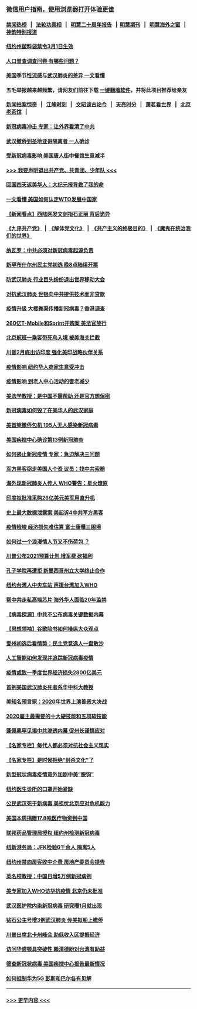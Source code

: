 ### [微信用户指南，使用浏览器打开体验更佳](https://github.com/gfw-breaker/banned-news1/blob/master/indexes/wechat-guide.md?t=0)
#### [禁闻热榜](热点新闻.md?t=0)  &nbsp;&nbsp;|&nbsp;&nbsp; [法轮功真相](https://github.com/gfw-breaker/truth/blob/master/README.md?t=0) &nbsp;&nbsp;|&nbsp;&nbsp; [明慧二十周年报告](https://github.com/gfw-breaker/mh-reports/blob/master/README.md?t=0) &nbsp;&nbsp;|&nbsp;&nbsp;[明慧期刊](https://github.com/gfw-breaker/mh-qikan) &nbsp;&nbsp;|&nbsp;&nbsp; [明慧海外之窗](https://github.com/gfw-breaker/mh-news/blob/master/README.md?t=0) &nbsp;&nbsp;|&nbsp;&nbsp; [神韵特别报道](https://github.com/gfw-breaker/mh-news/blob/master/shenyun.md?t=0)
#### [纽约州塑料袋禁令3月1日生效](../pages/nsc412/n11862832.md?t=02121555) 
#### [人口普查调查问卷  有哪些问题？](../pages/nsc412/n11862808.md?t=02121555) 
#### [美国季节性流感与武汉肺炎的差异 一文看懂](../pages/nsc412/n11862428.md?t=02121555) 
#### 五毛举报越来越频繁，请网友们前往下载 [一键翻墙软件](https://github.com/gfw-breaker/ssr-accounts)，并将此项目推荐给亲友
#### [新闻拍案惊奇](https://github.com/gfw-breaker/banned-news1/blob/master/pages/link4.md) &nbsp;&nbsp;|&nbsp;&nbsp; [江峰时刻](https://github.com/gfw-breaker/banned-news1/blob/master/pages/link4.md) &nbsp;&nbsp;|&nbsp;&nbsp; [文昭谈古论今](https://github.com/gfw-breaker/banned-news1/blob/master/pages/link4.md) &nbsp;&nbsp;|&nbsp;&nbsp; [天亮时分](https://github.com/gfw-breaker/banned-news1/blob/master/pages/link4.md) &nbsp;&nbsp;|&nbsp;&nbsp; [萧茗看世界](https://github.com/gfw-breaker/banned-news1/blob/master/pages/link4.md) &nbsp;&nbsp;|&nbsp;&nbsp; [北京老茶馆](https://github.com/gfw-breaker/banned-news1/blob/master/pages/link4.md) &nbsp;&nbsp;|&nbsp;&nbsp; 
#### [新冠病毒冲击 专家：让外界看清了中共](../pages/nsc412/n11862280.md?t=02121555) 
#### [武汉撤侨到圣地亚哥隔离者 一人确诊](../pages/nsc412/n11862460.md?t=02121555) 
#### [受新冠病毒影响 美国唐人街中餐馆生意减半](../pages/nsc412/n11861940.md?t=02121555) 
#### [>>> 我要声明退出共产党、共青团、少年队 <<<](https://github.com/begood0513/goodnews/blob/master/quit/letter.md) 
#### [回国四天返美华人：大纪元报导救了我的命](../pages/nsc412/n11862181.md?t=02121555) 
#### [一文看懂 美国如何认定WTO发展中国家](../pages/nsc412/n11862051.md?t=02121555) 
#### [【新闻看点】西陆网发文剑指石正丽 背后诡异](../pages/nsc412/n11861792.md?t=02121555) 
#### [《九评共产党》](https://github.com/begood0513/9ping.md/blob/master/README.md) &nbsp;|&nbsp; [《解体党文化》](../../../../jtdwh.md/blob/master/README.md)  &nbsp;|&nbsp; [《共产主义的终极目的》](../../../../gczydzjmd.md/blob/master/README.md) &nbsp;|&nbsp; [《魔鬼在统治我们的世界》](../../../../mgztzwmdsj.md/blob/master/README.md) 
#### [纳瓦罗：中共必须对新冠病毒起源负责](../pages/nsc412/n11861810.md?t=02121555) 
#### [新罕布什尔州民主党初选 晚8点陆续开票](../pages/nsc412/n11861872.md?t=02121555) 
#### [防武汉肺炎 行业巨头纷纷退出世界移动大会](../pages/nsc412/n11861795.md?t=02121555) 
#### [对抗武汉肺炎 世银向中共提供技术而非贷款](../pages/nsc412/n11861652.md?t=02121555) 
#### [疫情升级 大楼粪渠传播新冠病毒？香港调查](../pages/nsc412/n11861556.md?t=02121555) 
#### [260亿T-Mobile和Sprint并购案 美法官放行](../pages/nsc412/n11861511.md?t=02121555) 
#### [北京航班一乘客带死鸟入境 被美海关拦截](../pages/nsc412/n11861317.md?t=02121555) 
#### [川普2月底出访印度 强化美印战略伙伴关系](../pages/nsc412/n11860557.md?t=02121555) 
#### [疫情影响  纽约华人商家生意受冲击](../pages/nsc412/n11860284.md?t=02121555) 
#### [疫情影响  到老人中心活动的耆老减少](../pages/nsc412/n11860199.md?t=02121555) 
#### [美法学教授：是中国不需帮助 还是官方想保密](../pages/nsc412/n11859492.md?t=02121555) 
#### [新冠病毒如何毁了在美华人的武汉家庭](../pages/nsc412/n11859524.md?t=02121555) 
#### [美首架撤侨包机 195人无人感染新冠病毒](../pages/nsc412/n11859908.md?t=02121555) 
#### [美国疾控中心确诊第13例新冠肺炎](../pages/nsc412/n11859966.md?t=02121555) 
#### [如何遏止新冠疫情 专家：急迫解决三问题](../pages/nsc412/n11859685.md?t=02121555) 
#### [军方黑客窃走美国人个资 议员：找中共索赔](../pages/nsc412/n11859371.md?t=02121555) 
#### [海外现新冠肺炎人传人 WHO警告：星火燎原](../pages/nsc412/n11859252.md?t=02121555) 
#### [印度拟批准采购26亿美元美军用直升机](../pages/nsc412/n11859143.md?t=02121555) 
#### [史上最大数据泄露案 美起诉4中共军方黑客](../pages/nsc412/n11859115.md?t=02121555) 
#### [疫情险峻 经济损失难估算 富士康曝三困境](../pages/nsc412/n11859120.md?t=02121555) 
#### [如何过一个浪漫情人节又不伤荷包 ？](../pages/nsc412/n11858969.md?t=02121555) 
#### [川普公布2021预算计划 增军费 砍福利](../pages/nsc412/n11859012.md?t=02121555) 
#### [孔子学院再遭拒 新墨西哥州立大学终止合作](../pages/nsc412/n11858661.md?t=02121555) 
#### [纽约台湾人中央车站  声援台湾加入WHO](../pages/nsc412/n11857757.md?t=02121555) 
#### [帮中共走私高端芯片 海外华人面临20年监禁](../pages/nsc412/n11855016.md?t=02121555) 
#### [【病毒探源】中共不公布病毒关键数据内幕](../pages/nsc412/n11856584.md?t=02121555) 
#### [【思想领袖】谷歌脸书如何操纵大众观点](../pages/nsc412/n11680874.md?t=02121555) 
#### [爱州初选后看情势：民主党竞选人一盘散沙](../pages/nsc412/n11856557.md?t=02121555) 
#### [人工智能如何发现并追踪新冠病毒疫情](../pages/nsc412/n11856398.md?t=02121555) 
#### [疫情或致一季度世界经济损失2800亿美元](../pages/nsc412/n11855639.md?t=02121555) 
#### [首例美国武汉肺炎死者系华中科大教授](../pages/nsc412/n11855500.md?t=02121555) 
#### [美知名预言家：2020年世界上演善恶大决战](../pages/nsc412/n11855418.md?t=02121555) 
#### [2020雇主最需要的十大硬技能和五项软技能](../pages/nsc412/n11850953.md?t=02121555) 
#### [蓬佩奥罕见揭中共渗透内幕 促州长谨慎应对](../pages/nsc412/n11854685.md?t=02121555) 
#### [【名家专栏】每代人都必须对抗社会主义现实](../pages/nsc412/n11831412.md?t=02121555) 
#### [【名家专栏】是时候拒绝“封杀文化”了](../pages/nsc412/n11814093.md?t=02121555) 
#### [新型冠状病毒疫情意外加剧中美“脱钩”](../pages/nsc412/n11854475.md?t=02121555) 
#### [纽约医生诊所的口罩开始紧缺](../pages/nsc412/n11853364.md?t=02121555) 
#### [公民武汉死于新病毒 美担忧北京应对危机能力](../pages/nsc412/n11854331.md?t=02121555) 
#### [美国本周捐赠17.8吨医疗物资到中国](../pages/nsc412/n11854269.md?t=02121555) 
#### [联邦药品管理局授权  纽约州检测新冠病毒](../pages/nsc412/n11853371.md?t=02121555) 
#### [纽新港务局：JFK检验6千余人  隔离5人](../pages/nsc412/n11853366.md?t=02121555) 
#### [纽约州禁向房客收中介费  房地产委员会提告](../pages/nsc412/n11853360.md?t=02121555) 
#### [英名校教授：中国日增5万例新冠病例](../pages/nsc412/n11854174.md?t=02121555) 
#### [美专家加入WHO访华抗疫情 北京仍未批准](../pages/nsc412/n11854043.md?t=02121555) 
#### [武汉医护院内染新冠病毒 研究曝1月就出现](../pages/nsc412/n11852928.md?t=02121555) 
#### [钻石公主号增3例武汉肺炎 传美拟船上撤侨](../pages/nsc412/n11853240.md?t=02121555) 
#### [川普出席北卡州峰会 助低收入区提振经济](../pages/nsc412/n11853232.md?t=02121555) 
#### [访问华盛顿具突破性 赖清德盼对台湾有助益](../pages/nsc412/n11853129.md?t=02121555) 
#### [筛查新冠状病毒 美国疾控中心报告最新情况](../pages/nsc412/n11853070.md?t=02121555) 
#### [如何抵制华为5G 彭斯和巴尔各有见解](../pages/nsc412/n11852535.md?t=02121555) 

----
#### [ >>> 更早内容 <<< ](../indexes/nsc412-earlier.md)
